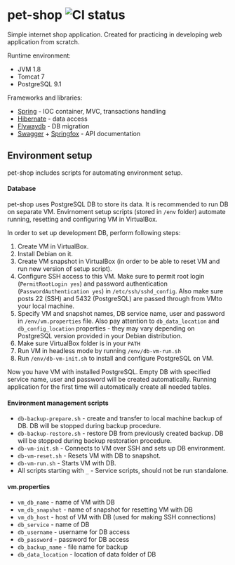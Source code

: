 # pet-shop ![CI status](https://travis-ci.org/AlKach/pet-shop.svg?branch=master)

Simple internet shop application. Created for practicing in developing web application from scratch.

Runtime environment:
 - JVM 1.8
 - Tomcat 7
 - PostgreSQL 9.1

Frameworks and libraries:
 - [Spring](https://spring.io/) - IOC container, MVC, transactions handling
 - [Hibernate](http://hibernate.org/) - data access
 - [Flywaydb](https://flywaydb.org/) - DB migration
 - [Swagger](http://swagger.io/) + [Springfox](http://springfox.github.io/springfox/) - API documentation
 
## Environment setup

pet-shop includes scripts for automating environment setup.

#### Database

pet-shop uses PostgreSQL DB to store its data. It is recommended to run DB on separate VM. Envirnoment setup scripts (stored in `/env` folder) automate running, resetting and configuring VM in VirtualBox.

In order to set up development DB, perform following steps:
 1. Create VM in VirtualBox.
 2. Install Debian on it.
 3. Create VM snapshot in VirtualBox (in order to be able to reset VM and run new version of setup script).
 4. Configure SSH access to this VM. Make sure to permit root login (`PermitRootLogin yes`) and password authentication (`PasswordAuthentication yes`) in `/etc/ssh/sshd_config`. Also make sure posts 22 (SSH) and 5432 (PostgreSQL) are passed through from VMto your local machine.
 5. Specify VM and snapshot names, DB service name, user and password in `/env/vm.properties` file. Also pay attention to `db_data_location` and `db_config_location` properties - they may vary depending on PostgreSQL version provided in your Debian distribution.
 6. Make sure VirtualBox folder is in your `PATH`
 7. Run VM in headless mode by running `/env/db-vm-run.sh`
 8. Run `/env/db-vm-init.sh` to install and configure PostgreSQL on VM.
 
Now you have VM with installed PostgreSQL. Empty DB with specified service name, user and password will be created automatically. Running application for the first time will automatically create all needed tables.

#### Environment management scripts

 - `db-backup-prepare.sh` - create and transfer to local machine backup of DB. DB will be stopped during backup procedure.
 - `db-backup-restore.sh` - restore DB from previously created backup. DB will be stopped during backup restoration procedure.
 - `db-vm-init.sh` - Connects to VM over SSH and sets up DB environment.
 - `db-vm-reset.sh` - Resets VM with DB to snapshot.
 - `db-vm-run.sh` - Starts VM with DB.
 - All scripts starting with `_` - Service scripts, should not be run standalone.

#### vm.properties

 - `vm_db_name` - name of VM with DB
 - `vm_db_snapshot` - name of snapshot for resetting VM with DB
 - `vm_db_host` - host of VM with DB (used for making SSH connections)
 - `db_service` - name of DB
 - `db_username` - username for DB access
 - `db_password` - password for DB access
 - `db_backup_name` - file name for backup
 - `db_data_location` - location of data folder of DB
